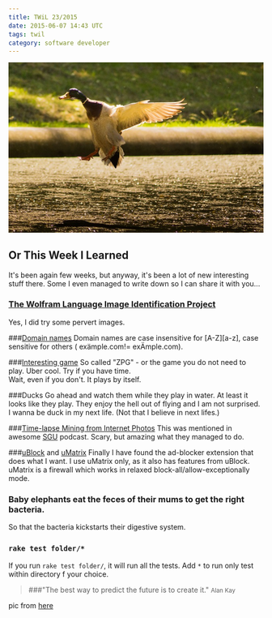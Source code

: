 ```yaml
---
title: TWiL 23/2015
date: 2015-06-07 14:43 UTC
tags: twil
category: software developer
---
```


<img title="Mallard" alt="Mallard" src="/img/mallard.jpg" />

## Or This Week I Learned 

It's been again few weeks, but anyway, it's been a lot of new interesting stuff there. Some I even managed to write down so I can share it with you...

### [The Wolfram Language Image Identification Project](https://www.imageidentify.com/)
Yes, I did try some pervert images. 

###[Domain names](https://www.ietf.org/edu/documents/80DNS-Koch-Gudmundsson.pptx)
Domain names are case insensitive for [A-Z][a-z], case sensitive for others ( exämple.com!= exÄmple.com).  

###[Interesting game](https://godvillegame.com/)
So called "ZPG" - or the game you do not need to play. Uber cool. Try if you have time.  
Wait, even if you don't. It plays by itself. 

###Ducks
Go ahead and watch them while they play in water. At least it looks like they play. They enjoy the hell out of flying and I am not surprised.  
I wanna be duck in my next life. (Not that I believe in next lifes.)

###[Time-lapse Mining from Internet Photos](http://grail.cs.washington.edu/projects/timelapse/)
This was mentioned in awesome [SGU](http://www.theskepticsguide.org/) podcast. Scary, but amazing what they managed to do. 

###[uBlock](https://github.com/gorhill/uBlock) and [uMatrix](https://github.com/gorhill/uMatrix)
Finally I have found the ad-blocker extension that does what I want. I use uMatrix only, as it also has features from uBlock. 
uMatrix is a firewall which works in relaxed block-all/allow-exceptionally mode.

### Baby elephants eat the feces of their mums to get the right bacteria.
So that the bacteria kickstarts their digestive system. 

### `rake test folder/*` 
If you run `rake test folder/`, it will run all the tests. Add `*` to run only test within directory f your choice.

 > ###"The best way to predict the future is to create it."   <small>Alan Kay</small> 
 
 pic from [here](http://pixabay.com/en/mallard-landing-duck-flying-wings-421578/)
